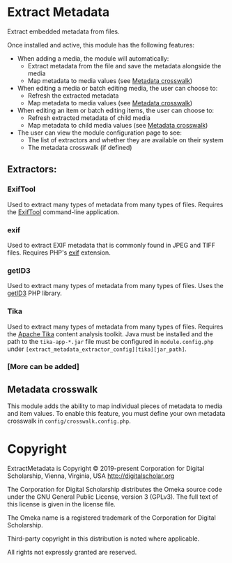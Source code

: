 # Extract Metadata

Extract embedded metadata from files.

Once installed and active, this module has the following features:

- When adding a media, the module will automatically:
    - Extract metadata from the file and save the metadata alongside the media
    - Map metadata to media values (see [Metadata crosswalk](#metadata-crosswalk))
- When editing a media or batch editing media, the user can choose to:
    - Refresh the extracted metadata
    - Map metadata to media values (see [Metadata crosswalk](#metadata-crosswalk))
- When editing an item or batch editing items, the user can choose to:
    - Refresh extracted metadata of child media
    - Map metadata to child media values (see [Metadata crosswalk](#metadata-crosswalk))
- The user can view the module configuration page to see:
    - The list of extractors and whether they are available on their system
    - The metadata crosswalk (if defined)

## Extractors:

### ExifTool

Used to extract many types of metadata from many types of files. Requires the
[ExifTool](https://exiftool.org/) command-line application.

### exif

Used to extract EXIF metadata that is commonly found in JPEG and TIFF files. Requires
PHP's [exif](https://www.php.net/manual/en/book.exif.php) extension.

### getID3

Used to extract many types of metadata from many types of files. Uses the
[getID3](https://github.com/JamesHeinrich/getID3) PHP library.

### Tika

Used to extract many types of metadata from many types of files. Requires the
[Apache Tika](https://tika.apache.org/) content analysis toolkit. Java must be installed
and the path to the `tika-app-*.jar` file must be configured in `module.config.php`
under `[extract_metadata_extractor_config][tika][jar_path]`.

### [More can be added]

## Metadata crosswalk

This module adds the ability to map individual pieces of metadata to media and item
values. To enable this feature, you must define your own metadata crosswalk in
`config/crosswalk.config.php`.

# Copyright

ExtractMetadata is Copyright © 2019-present Corporation for Digital Scholarship,
Vienna, Virginia, USA http://digitalscholar.org

The Corporation for Digital Scholarship distributes the Omeka source code
under the GNU General Public License, version 3 (GPLv3). The full text
of this license is given in the license file.

The Omeka name is a registered trademark of the Corporation for Digital Scholarship.

Third-party copyright in this distribution is noted where applicable.

All rights not expressly granted are reserved.
